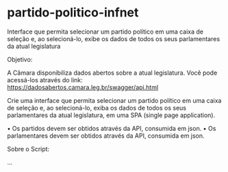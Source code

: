 # partido-politico-infnet
Interface que permita selecionar um partido político em uma caixa de seleção e, ao selecioná-lo, exibe os dados de todos os seus parlamentares da atual legislatura

Objetivo:

A Câmara disponibiliza dados abertos sobre a atual legislatura. Você pode acessá-los através do link: https://dadosabertos.camara.leg.br/swagger/api.html

Crie uma interface que permita selecionar um partido político em uma caixa de seleção e, ao selecioná-lo, exiba os dados de todos os seus parlamentares da atual legislatura, em uma SPA (single page application).

• Os partidos devem ser obtidos através da API, consumida em json.
• Os parlamentares devem ser obtidos através da API, consumida em json.

Sobre o Script:

...

